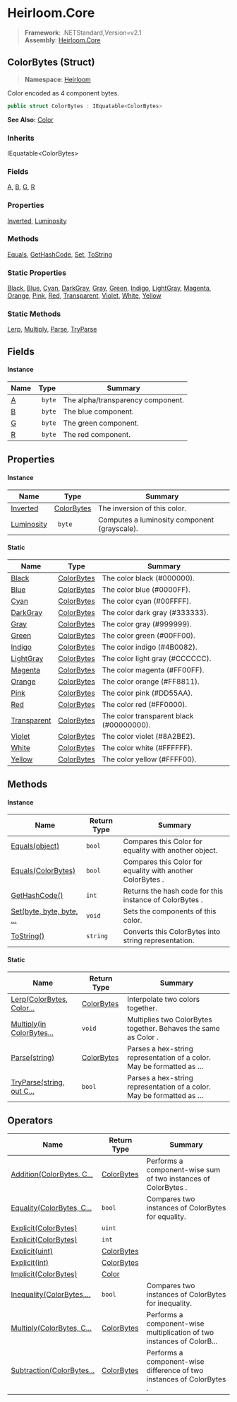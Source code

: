 # Heirloom.Core

> **Framework**: .NETStandard,Version=v2.1  
> **Assembly**: [Heirloom.Core][0]

## ColorBytes (Struct)

> **Namespace**: [Heirloom][0]

Color encoded as 4 component bytes.

```cs
public struct ColorBytes : IEquatable<ColorBytes>
```

**See Also:** [Color][1]

### Inherits

IEquatable\<ColorBytes>

### Fields

[A][2], [B][3], [G][4], [R][5]

### Properties

[Inverted][6], [Luminosity][7]

### Methods

[Equals][8], [GetHashCode][9], [Set][10], [ToString][11]

### Static Properties

[Black][12], [Blue][13], [Cyan][14], [DarkGray][15], [Gray][16], [Green][17], [Indigo][18], [LightGray][19], [Magenta][20], [Orange][21], [Pink][22], [Red][23], [Transparent][24], [Violet][25], [White][26], [Yellow][27]

### Static Methods

[Lerp][28], [Multiply][29], [Parse][30], [TryParse][31]

## Fields

#### Instance

| Name   | Type    | Summary                           |
|--------|---------|-----------------------------------|
| [A][2] | ` byte` | The alpha/transparency component. |
| [B][3] | ` byte` | The blue component.               |
| [G][4] | ` byte` | The green component.              |
| [R][5] | ` byte` | The red component.                |

## Properties

#### Instance

| Name            | Type             | Summary                                      |
|-----------------|------------------|----------------------------------------------|
| [Inverted][6]   | [ColorBytes][32] | The inversion of this color.                 |
| [Luminosity][7] | ` byte`          | Computes a luminosity component (grayscale). |

#### Static

| Name              | Type             | Summary                                  |
|-------------------|------------------|------------------------------------------|
| [Black][12]       | [ColorBytes][32] | The color black (#000000).               |
| [Blue][13]        | [ColorBytes][32] | The color blue (#0000FF).                |
| [Cyan][14]        | [ColorBytes][32] | The color cyan (#00FFFF).                |
| [DarkGray][15]    | [ColorBytes][32] | The color dark gray (#333333).           |
| [Gray][16]        | [ColorBytes][32] | The color gray (#999999).                |
| [Green][17]       | [ColorBytes][32] | The color green (#00FF00).               |
| [Indigo][18]      | [ColorBytes][32] | The color indigo (#4B0082).              |
| [LightGray][19]   | [ColorBytes][32] | The color light gray (#CCCCCC).          |
| [Magenta][20]     | [ColorBytes][32] | The color magenta (#FF00FF).             |
| [Orange][21]      | [ColorBytes][32] | The color orange (#FF8811).              |
| [Pink][22]        | [ColorBytes][32] | The color pink (#DD55AA).                |
| [Red][23]         | [ColorBytes][32] | The color red (#FF0000).                 |
| [Transparent][24] | [ColorBytes][32] | The color transparent black (#00000000). |
| [Violet][25]      | [ColorBytes][32] | The color violet (#8A2BE2).              |
| [White][26]       | [ColorBytes][32] | The color white (#FFFFFF).               |
| [Yellow][27]      | [ColorBytes][32] | The color yellow (#FFFF00).              |

## Methods

#### Instance

| Name                            | Return Type | Summary                                                    |
|---------------------------------|-------------|------------------------------------------------------------|
| [Equals(object)][8]             | `bool`      | Compares this Color for equality with another object.      |
| [Equals(ColorBytes)][8]         | `bool`      | Compares this Color for equality with another ColorBytes . |
| [GetHashCode()][9]              | `int`       | Returns the hash code for this instance of ColorBytes .    |
| [Set(byte, byte, byte, ...][10] | `void`      | Sets the components of this color.                         |
| [ToString()][11]                | `string`    | Converts this ColorBytes into string representation.       |

#### Static

| Name                            | Return Type      | Summary                                                                |
|---------------------------------|------------------|------------------------------------------------------------------------|
| [Lerp(ColorBytes, Color...][28] | [ColorBytes][32] | Interpolate two colors together.                                       |
| [Multiply(in ColorBytes...][29] | `void`           | Multiplies two ColorBytes together. Behaves the same as Color .        |
| [Parse(string)][30]             | [ColorBytes][32] | Parses a hex-string representation of a color. May be formatted as ... |
| [TryParse(string, out C...][31] | `bool`           | Parses a hex-string representation of a color. May be formatted as ... |

## Operators

| Name                            | Return Type      | Summary                                                                |
|---------------------------------|------------------|------------------------------------------------------------------------|
| [Addition(ColorBytes, C...][33] | [ColorBytes][32] | Performs a component-wise sum of two instances of ColorBytes .         |
| [Equality(ColorBytes, C...][34] | `bool`           | Compares two instances of ColorBytes for equality.                     |
| [Explicit(ColorBytes)][35]      | `uint`           |                                                                        |
| [Explicit(ColorBytes)][35]      | `int`            |                                                                        |
| [Explicit(uint)][35]            | [ColorBytes][32] |                                                                        |
| [Explicit(int)][35]             | [ColorBytes][32] |                                                                        |
| [Implicit(ColorBytes)][36]      | [Color][1]       |                                                                        |
| [Inequality(ColorBytes,...][37] | `bool`           | Compares two instances of ColorBytes for inequality.                   |
| [Multiply(ColorBytes, C...][38] | [ColorBytes][32] | Performs a component-wise multiplication of two instances of ColorB... |
| [Subtraction(ColorBytes...][39] | [ColorBytes][32] | Performs a component-wise difference of two instances of ColorBytes .  |

[0]: ../../Heirloom.Core.md
[1]: Color.md
[2]: ColorBytes/A.md
[3]: ColorBytes/B.md
[4]: ColorBytes/G.md
[5]: ColorBytes/R.md
[6]: ColorBytes/Inverted.md
[7]: ColorBytes/Luminosity.md
[8]: ColorBytes/Equals.md
[9]: ColorBytes/GetHashCode.md
[10]: ColorBytes/Set.md
[11]: ColorBytes/ToString.md
[12]: ColorBytes/Black.md
[13]: ColorBytes/Blue.md
[14]: ColorBytes/Cyan.md
[15]: ColorBytes/DarkGray.md
[16]: ColorBytes/Gray.md
[17]: ColorBytes/Green.md
[18]: ColorBytes/Indigo.md
[19]: ColorBytes/LightGray.md
[20]: ColorBytes/Magenta.md
[21]: ColorBytes/Orange.md
[22]: ColorBytes/Pink.md
[23]: ColorBytes/Red.md
[24]: ColorBytes/Transparent.md
[25]: ColorBytes/Violet.md
[26]: ColorBytes/White.md
[27]: ColorBytes/Yellow.md
[28]: ColorBytes/Lerp.md
[29]: ColorBytes/Multiply.md
[30]: ColorBytes/Parse.md
[31]: ColorBytes/TryParse.md
[32]: ColorBytes.md
[33]: ColorBytes/op_Addition.md
[34]: ColorBytes/op_Equality.md
[35]: ColorBytes/op_Explicit.md
[36]: ColorBytes/op_Implicit.md
[37]: ColorBytes/op_Inequality.md
[38]: ColorBytes/op_Multiply.md
[39]: ColorBytes/op_Subtraction.md
